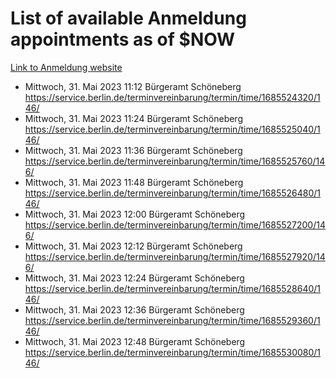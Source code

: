 # List of available Anmeldung appointments as of $NOW
[Link to Anmeldung website](https://service.berlin.de/terminvereinbarung/termin/tag.php?termin=1&anliegen[]=120686&dienstleisterlist=122210,122217,327316,122219,327312,122227,327314,122231,327346,122243,327348,122254,122252,329742,122260,329745,122262,329748,122271,327278,122273,327274,122277,327276,330436,122280,327294,122282,327290,122284,327292,122291,327270,122285,327266,122286,327264,122296,327268,150230,329760,122297,327286,122294,327284,122312,329763,122314,329775,122304,327330,122311,327334,122309,327332,317869,122281,327352,122279,329772,122283,122276,327324,122274,327326,122267,329766,122246,327318,122251,327320,122257,327322,122208,327298,122226,327300&herkunft=http%3A%2F%2Fservice.berlin.de%2Fdienstleistung%2F120686%2F)
- Mittwoch, 31. Mai 2023 11:12 Bürgeramt Schöneberg https://service.berlin.de/terminvereinbarung/termin/time/1685524320/146/
- Mittwoch, 31. Mai 2023 11:24 Bürgeramt Schöneberg https://service.berlin.de/terminvereinbarung/termin/time/1685525040/146/
- Mittwoch, 31. Mai 2023 11:36 Bürgeramt Schöneberg https://service.berlin.de/terminvereinbarung/termin/time/1685525760/146/
- Mittwoch, 31. Mai 2023 11:48 Bürgeramt Schöneberg https://service.berlin.de/terminvereinbarung/termin/time/1685526480/146/
- Mittwoch, 31. Mai 2023 12:00 Bürgeramt Schöneberg https://service.berlin.de/terminvereinbarung/termin/time/1685527200/146/
- Mittwoch, 31. Mai 2023 12:12 Bürgeramt Schöneberg https://service.berlin.de/terminvereinbarung/termin/time/1685527920/146/
- Mittwoch, 31. Mai 2023 12:24 Bürgeramt Schöneberg https://service.berlin.de/terminvereinbarung/termin/time/1685528640/146/
- Mittwoch, 31. Mai 2023 12:36 Bürgeramt Schöneberg https://service.berlin.de/terminvereinbarung/termin/time/1685529360/146/
- Mittwoch, 31. Mai 2023 12:48 Bürgeramt Schöneberg https://service.berlin.de/terminvereinbarung/termin/time/1685530080/146/
